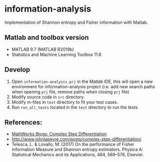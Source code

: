 # information-analysis
Implementation of Shannon entropy and Fisher information with Matlab.

## Matlab and toolbox version
- MATLAB 9.7 (MATLAB R2019b)
- Statistics and Machine Learning Toolbox 11.6

## Develop
1. Open `information-analysis.prj` in the Matlab IDE, this will open a new environment for information-analysis project (i.e. add new search paths when opening `prj` file, remove paths when closing `prj` file)
1. Modify source code in `src` directory.
1. Modify m-files in `test` directory to fit your test cases.
1. Run `run_all_tests` located in the `test` directory to run the tests

## References:
- [MathWorks Blogs: Complex Step Differentiation](https://blogs.mathworks.com/cleve/2013/10/14/complex-step-differentiation/)
- http://www.johnlapeyre.com/posts/complex-step-differentiation/
- Telesca, L. & Lovallo, M. (2017) On the performance of Fisher Information Measure and Shannon entropy estimators. Physica A: Statistical Mechanics and its Applications, 484, 569–576, Elsevier.

